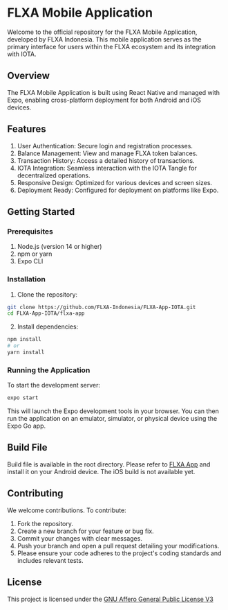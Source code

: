 # FLXA Mobile Application

Welcome to the official repository for the FLXA Mobile Application, developed by FLXA Indonesia. This mobile application serves as the primary interface for users within the FLXA ecosystem and its integration with IOTA.

## Overview
The FLXA Mobile Application is built using React Native and managed with Expo, enabling cross-platform deployment for both Android and iOS devices.

## Features
1. User Authentication: Secure login and registration processes.
2. Balance Management: View and manage FLXA token balances.
3. Transaction History: Access a detailed history of transactions.
4. IOTA Integration: Seamless interaction with the IOTA Tangle for decentralized operations.
5. Responsive Design: Optimized for various devices and screen sizes.
6. Deployment Ready: Configured for deployment on platforms like Expo.

## Getting Started
### Prerequisites

1. Node.js (version 14 or higher)
2. npm or yarn
3. Expo CLI

### Installation
1. Clone the repository:
```bash
git clone https://github.com/FLXA-Indonesia/FLXA-App-IOTA.git
cd FLXA-App-IOTA/flxa-app
```

2. Install dependencies:
```bash
npm install
# or
yarn install
```

### Running the Application
To start the development server:

```bash
expo start
```

This will launch the Expo development tools in your browser. You can then run the application on an emulator, simulator, or physical device using the Expo Go app.

## Build File
Build file is available in the root directory. Please refer to [FLXA App](FLXA.apk) and install it on your Android device. The iOS build is not available yet.

## Contributing
We welcome contributions. To contribute:
1. Fork the repository.
2. Create a new branch for your feature or bug fix.
3. Commit your changes with clear messages.
4. Push your branch and open a pull request detailing your modifications.
5. Please ensure your code adheres to the project's coding standards and includes relevant tests.

## License
This project is licensed under the [GNU Affero General Public License V3](LICENSE)
